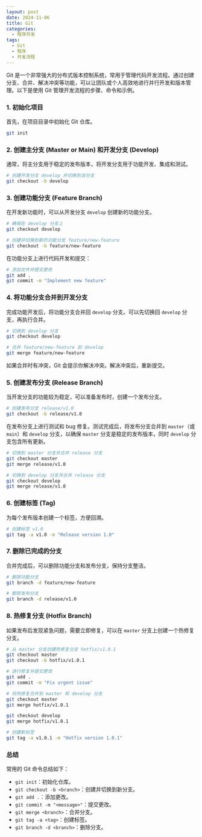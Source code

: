 ```yaml
---
layout: post
date: 2024-11-06
title: Git
categories:
  - 程序开发
tags:
  - Git
  - 程序
  - 开发流程
---
```

Git 是一个非常强大的分布式版本控制系统，常用于管理代码开发流程。通过创建分支、合并、解决冲突等功能，可以让团队或个人高效地进行并行开发和版本管理。以下是使用 Git 管理开发流程的步骤、命令和示例。

### 1. 初始化项目
首先，在项目目录中初始化 Git 仓库。

```bash
git init
```

### 2. 创建主分支 (Master or Main) 和开发分支 (Develop)
通常，将主分支用于稳定的发布版本，将开发分支用于功能开发、集成和测试。

```bash
# 创建开发分支 develop 并切换到该分支
git checkout -b develop
```

### 3. 创建功能分支 (Feature Branch)
在开发新功能时，可以从开发分支 `develop` 创建新的功能分支。

```bash
# 确保在 develop 分支上
git checkout develop

# 创建并切换到新的功能分支 feature/new-feature
git checkout -b feature/new-feature
```

在功能分支上进行代码开发和提交：

```bash
# 添加文件并提交更改
git add .
git commit -m "Implement new feature"
```

### 4. 将功能分支合并到开发分支
完成功能开发后，将功能分支合并回 `develop` 分支。可以先切换回 `develop` 分支，再执行合并。

```bash
# 切换到 develop 分支
git checkout develop

# 合并 feature/new-feature 到 develop
git merge feature/new-feature
```

如果合并时有冲突，Git 会提示你解决冲突。解决冲突后，重新提交。

### 5. 创建发布分支 (Release Branch)
当开发分支的功能较为稳定，可以准备发布时，创建一个发布分支。

```bash
# 创建发布分支 release/v1.0
git checkout -b release/v1.0
```

在发布分支上进行测试和 bug 修复。测试完成后，将发布分支合并到 `master`（或 `main`）和 `develop` 分支，以确保 `master` 分支是稳定的发布版本，同时 `develop` 分支包含所有更新。

```bash
# 切换到 master 分支并合并 release 分支
git checkout master
git merge release/v1.0

# 切换到 develop 分支并合并 release 分支
git checkout develop
git merge release/v1.0
```

### 6. 创建标签 (Tag)
为每个发布版本创建一个标签，方便回溯。

```bash
# 创建标签 v1.0
git tag -a v1.0 -m "Release version 1.0"
```

### 7. 删除已完成的分支
合并完成后，可以删除功能分支和发布分支，保持分支整洁。

```bash
# 删除功能分支
git branch -d feature/new-feature

# 删除发布分支
git branch -d release/v1.0
```

### 8. 热修复分支 (Hotfix Branch)
如果发布后发现紧急问题，需要立即修复，可以在 `master` 分支上创建一个热修复分支。

```bash
# 从 master 分支创建热修复分支 hotfix/v1.0.1
git checkout master
git checkout -b hotfix/v1.0.1

# 进行修复并提交更改
git add .
git commit -m "Fix urgent issue"

# 将热修复合并到 master 和 develop 分支
git checkout master
git merge hotfix/v1.0.1

git checkout develop
git merge hotfix/v1.0.1

# 创建新标签
git tag -a v1.0.1 -m "Hotfix version 1.0.1"
```

### 总结
常用的 Git 命令总结如下：
- `git init`：初始化仓库。
- `git checkout -b <branch>`：创建并切换到新分支。
- `git add .`：添加更改。
- `git commit -m "<message>"`：提交更改。
- `git merge <branch>`：合并分支。
- `git tag -a <tag>`：创建标签。
- `git branch -d <branch>`：删除分支。

